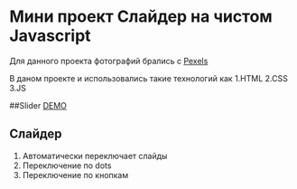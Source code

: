 # Мини проект Слайдер на чистом Javascript
Для данного проекта фотографий брались с [Pexels](https://www.pexels.com/ru-ru/) 

В даном  проекте и использовались такие технологий как 
1.HTML
2.CSS
3.JS


##Slider [DEMO](https://webaleksandr.github.io/Mini__slider-project/)

## Слайдер
1. Автоматически переключает слайды
2. Переключение по dots
3. Переключение по кнопкам


